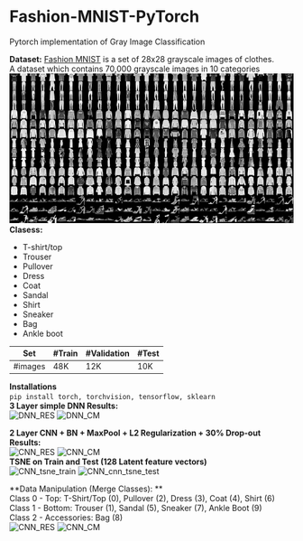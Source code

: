 # Fashion-MNIST-PyTorch
Pytorch implementation of Gray Image Classification 


**Dataset:**
[Fashion MNIST](https://www.kaggle.com/datasets/zalando-research/fashionmnist)
is a set of 28x28 grayscale images of clothes.  
A dataset which contains 70,000 grayscale images in 10 categories  
![Data](./images/fashion-mnist.png)  
**Clasess:**    
- T-shirt/top
- Trouser
- Pullover
- Dress
- Coat
- Sandal
- Shirt
- Sneaker
- Bag
- Ankle boot  

Set | #Train | #Validation | #Test |
--- | --- | --- | --- |
#images | 48K | 12K | 10K |  

**Installations**  
```pip install torch, torchvision, tensorflow, sklearn```  
**3 Layer simple DNN Results:**  
![DNN_RES](./images/DNN.jpg) ![DNN_CM](./images/DNN_cm.jpg)  

**2 Layer CNN + BN + MaxPool + L2 Regularization + 30% Drop-out Results:**  
![CNN_RES](./images/cnn_res.jpg) ![CNN_CM](./images/cnn_cm.jpg)   
**TSNE on Train and Test (128 Latent feature vectors)**  
![CNN_tsne_train](./images/cnn_tsne_train.jpg) ![CNN_cnn_tsne_test](./images/cnn_tsne_test.jpg)  

**Data Manipulation (Merge Classes): **  
Class 0 - Top: T-Shirt/Top (0), Pullover (2), Dress (3), Coat (4), Shirt (6)  
Class 1 - Bottom: Trouser (1), Sandal (5), Sneaker (7), Ankle Boot (9)  
Class 2 - Accessories: Bag (8)  
![CNN_RES](./images/cnn_res.jpg) ![CNN_CM](./images/cnn_cm.jpg)   

